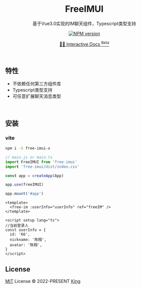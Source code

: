 <br>
<h1 align="center">FreeIMUI</h1>

<p align="center">基于Vue3.0实现的IM聊天组件，Typescript类型支持</p>

<p align="center">
  <a href="https://www.npmjs.com/package/free-imui">
    <img src="https://img.shields.io/npm/v/free-imui?color=c95f8b&label=" alt="NPM version" />
  </a>
</p>

<p align="center">
  <a href="https://kinggq.github.io/free-imui/">🧑‍💻 Interactive Docs <sup>Beta</sup></a>
</p>

<br>

## 特性

- 不依赖任何第三方组件库
- Typescript类型支持
- 可任意扩展聊天消息类型

<br>

## 安装

### vite

```bash
npm i -S free-imui-x
```

```ts
// main.js or main.ts
import FreeIMUI from 'free-imui'
import 'free-imui/dist/index.css'

const app = createApp(App)

app.use(freeIMUI)

app.mount('#app')
```

```vue
<template>
  <free-im :userInfo="userInfo" ref="freeIM" />
</template>

<script setup lang="ts">
//当前登录人
const userInfo = {
  id: '66',
  nickname: '陈翔',
  avatar: '陈翔',
}
</script>
```

## License

[MIT](./LICENSE) License &copy; 2022-PRESENT [King](https://github.com/kinggq)
